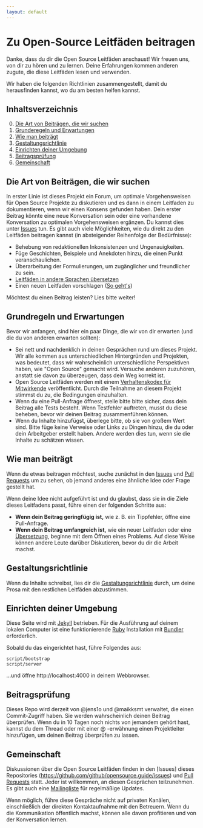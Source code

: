 ```yaml
---
layout: default
---
```


# Zu Open-Source Leitfäden beitragen

Danke, dass du dir die Open Source Leitfäden anschaust! Wir freuen uns, von dir zu hören und zu lernen. Deine Erfahrungen kommen anderen zugute, die diese Leitfäden lesen und verwenden.

Wir haben die folgenden Richtlinien zusammengestellt, damit du herausfinden kannst, wo du am besten helfen kannst.

## Inhaltsverzeichnis

0. [Die Art von Beiträgen, die wir suchen](#die-art-von-beitraegen-die-wir-suchen)
0. [Grunderegeln und Erwartungen](#grundregeln--erwartungen)
0. [Wie man beiträgt](#wie-man-beitraegt)
0. [Gestaltungsrichtlinie](#gestaltungsrichtlinie)
0. [Einrichten deiner Umgebung](#einrichten-deiner-umgebung)
0. [Beitragsprüfung](#beitragsprüfung)
0. [Gemeinschaft](#gemeinschaft)

## Die Art von Beiträgen, die wir suchen
In erster Linie ist dieses Projekt ein Forum, um optimale Vorgehensweisen für Open Source Projekte zu diskutieren und es dann in einem Leitfaden zu dokumentieren, wenn wir einen Konsens gefunden haben. Dein erster Beitrag könnte eine neue Konversation sein oder eine vorhandene Konversation zu optimalen Vorgehensweisen ergänzen. Du kannst dies unter [Issues](https://github.com/github/opensource.guide/issues) tun.
Es gibt auch viele Möglichkeiten, wie du direkt zu den Leitfäden beitragen kannst (in absteigender Reihenfolge der Bedürfnisse):

* Behebung von redaktionellen Inkonsistenzen und Ungenauigkeiten.
* Füge Geschichten, Beispiele und Anekdoten hinzu, die einen Punkt veranschaulichen.
* Überarbeitung der Formulierungen, um zugänglicher und freundlicher zu sein.
* [Leitfäden in andere Sprachen übersetzen](docs/translations.md)
* Einen neuen Leitfaden vorschlagen ([So geht's](./docs/new-guides.md))

Möchtest du einen Beitrag leisten? Lies bitte weiter!

## Grundregeln und Erwartungen

Bevor wir anfangen, sind hier ein paar Dinge, die wir von dir erwarten (und die du von anderen erwarten sollten):

* Sei nett und nachdenklich in deinen Gesprächen rund um dieses Projekt. Wir alle kommen aus unterschiedlichen Hintergründen und Projekten, was bedeutet, dass wir wahrscheinlich unterschiedliche Perspektiven haben, wie "Open Source" gemacht wird. Versuche anderen zuzuhören, anstatt sie davon zu überzeugen, dass dein Weg korrekt ist.
* Open Source Leitfäden werden mit einem [Verhaltenskodex für Mitwirkende](./CODE_OF_CONDUCT.md) veröffentlicht. Durch die Teilnahme an diesem Projekt stimmst du zu, die Bedingungen einzuhalten.
* Wenn du eine Pull-Anfrage öffnest, stelle bitte bitte sicher, dass dein Beitrag alle Tests besteht. Wenn Testfehler auftreten, musst du diese beheben, bevor wir deinen Beitrag zusammenführen können.
* Wenn du Inhalte hinzufügst, überlege bitte, ob sie von großem Wert sind. Bitte füge keine Verweise oder Links zu Dingen hinzu, die du oder dein Arbeitgeber erstellt haben. Andere werden dies tun, wenn sie die Inhalte zu schätzen wissen.

## Wie man beiträgt

Wenn du etwas beitragen möchtest, suche zunächst in den [Issues](https://github.com/github/opensource.guide/issues) und [Pull Requests](https://github.com/github/opensource.guide/pulls) um zu sehen, ob jemand anderes eine ähnliche Idee oder Frage gestellt hat.

Wenn deine Idee nicht aufgeführt ist und du glaubst, dass sie in die Ziele dieses Leitfadens passt, führe einen der folgenden Schritte aus:
* **Wenn dein Beitrag geringfügig ist,** wie z. B. ein Tippfehler, öffne eine Pull-Anfrage.
* **Wenn dein Beitrag umfangreich ist,** wie ein neuer Leitfaden oder eine [Übersetzung](docs/translations.md), beginne mit dem Öffnen eines Problems. Auf diese Weise können andere Leute darüber Diskutieren, bevor du dir die Arbeit machst.

## Gestaltungsrichtlinie

Wenn du Inhalte schreibst, lies dir die [Gestaltungsrichtlinie](./docs/styleguide.md) durch, um deine Prosa mit den restlichen Leitfäden abzustimmen.

## Einrichten deiner Umgebung

Diese Seite wird mit [Jekyll](https://jekyllrb.com/) betrieben. Für die Ausführung auf deinem lokalen Computer ist eine funktionierende [Ruby](https://www.ruby-lang.org/en/) Installation mit [Bundler](http://bundler.io/) erforderlich.

Sobald du das eingerichtet hast, führe Folgendes aus:

    script/bootstrap
    script/server

…und öffne http://localhost:4000 in deinem Webbrowser.

## Beitragsprüfung

Dieses Repo wird derzeit von @jens1o und @maikksmt verwaltet, die einen Commit-Zugriff haben. Sie werden wahrscheinlich deinen Beitrag überprüfen. Wenn du in 10 Tagen noch nichts von jemandem gehört hast, kannst du dem Thread oder mit einer @ -erwähnung einen Projektleiter hinzufügen, um deinen Beitrag überprüfen zu lassen.

## Gemeinschaft

Diskussionen über die Open Source Leitfäden finden in den [Issues] dieses Repositories (https://github.com/github/opensource.guide/issues) und [Pull Requests](https://github.com/github/opensource.guide/pulls) statt. Jeder ist willkommen, an diesen Gesprächen teilzunehmen. Es gibt auch eine [Mailingliste](http://eepurl.com/cecpnT) für regelmäßige Updates.

Wenn möglich, führe diese Gespräche nicht auf privaten Kanälen, einschließlich der direkten Kontaktaufnahme mit den Betreuern. Wenn du die Kommunikation öffentlich machst, können alle davon profitieren und von der Konversation lernen.
